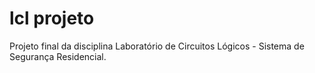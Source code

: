 # lcl projeto
 Projeto final da disciplina Laboratório de Circuitos Lógicos - Sistema de Segurança Residencial.
